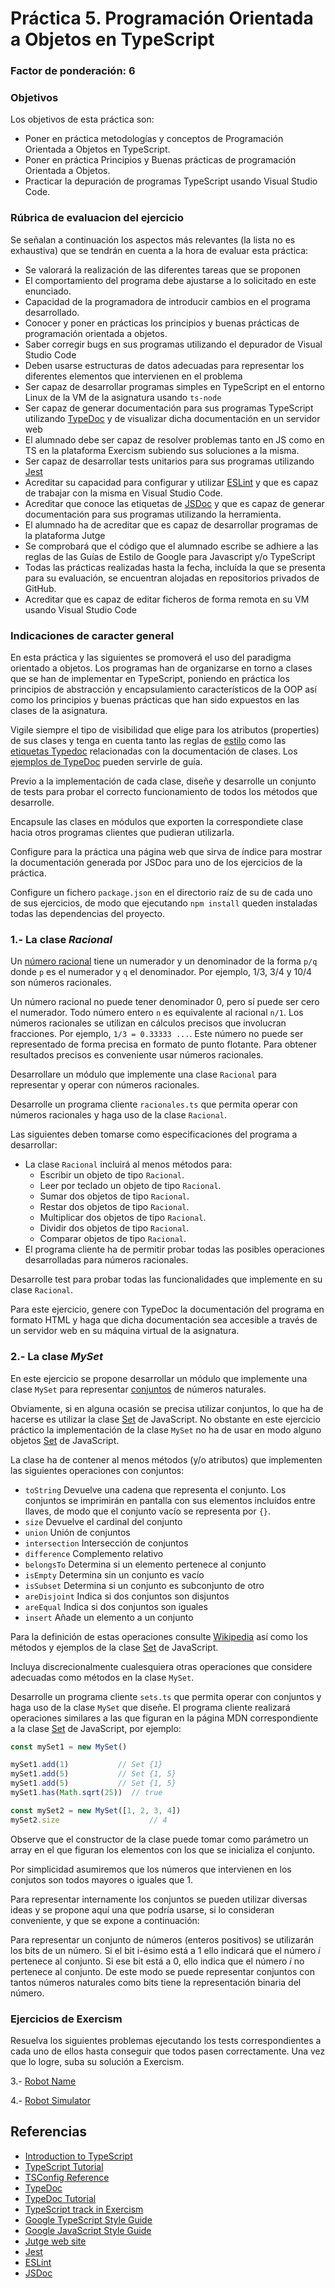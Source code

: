 # Práctica 5. Programación Orientada a Objetos en TypeScript
### Factor de ponderación: 6

### Objetivos
Los objetivos de esta práctica son:
* Poner en práctica metodologías y conceptos de Programación Orientada a Objetos en TypeScript.
* Poner en práctica Principios y Buenas prácticas de programación Orientada a Objetos.
* Practicar la depuración de programas TypeScript usando Visual Studio Code.

### Rúbrica de evaluacion del ejercicio
Se señalan a continuación los aspectos más relevantes (la lista no es exhaustiva)
que se tendrán en cuenta a la hora de evaluar esta práctica:
* Se valorará la realización de las diferentes tareas que se proponen
* El comportamiento del programa debe ajustarse a lo solicitado en este enunciado.
* Capacidad de la programadora de introducir cambios en el programa desarrollado.
* Conocer y poner en prácticas los principios y buenas prácticas de programación orientada a objetos.
* Saber corregir bugs en sus programas utilizando el depurador de Visual Studio Code
* Deben usarse estructuras de datos adecuadas para representar los diferentes elementos que intervienen en el problema
* Ser capaz de desarrollar programas simples en TypeScript en el entorno Linux de la VM de la asignatura usando
  `ts-node`
* Ser capaz de generar documentación para sus programas TypeScript utilizando
  [TypeDoc](https://typedoc.org/)
  y de visualizar dicha documentación en un servidor web
* El alumnado debe ser capaz de resolver problemas tanto en JS como en TS en la plataforma Exercism subiendo sus soluciones a la misma.
* Ser capaz de desarrollar tests unitarios para sus programas utilizando
  [Jest](https://jestjs.io/)
* Acreditar su capacidad para configurar y utilizar 
  [ESLint](https://eslint.org/)
y que es capaz de trabajar con la misma en Visual Studio Code.
* Acreditar que conoce las etiquetas de 
  [JSDoc](https://jsdoc.app/)
  y que es capaz de generar documentación para sus programas utilizando la herramienta.
* El alumnado ha de acreditar que es capaz de desarrollar programas de la plataforma Jutge
* Se comprobará que el código que el alumnado escribe se adhiere a las reglas de las Guías de Estilo de Google
  para Javascript y/o TypeScript
* Todas las prácticas realizadas hasta la fecha, incluída la que se presenta para su evaluación, se encuentran alojadas en repositorios privados de GitHub.
* Acreditar que es capaz de editar ficheros de forma remota en su VM usando Visual Studio Code

### Indicaciones de caracter general
En esta práctica y las siguientes se promoverá el uso del paradigma orientado a objetos.
Los programas han de organizarse en torno a clases que se han de implementar en TypeScript,
poniendo en práctica los principios de abstracción y encapsulamiento característicos 
de la OOP así como los principios y buenas prácticas que han sido expuestos en las clases de la asignatura.

Vigile siempre el tipo de visibilidad que elige para los atributos (properties) de sus clases
y tenga en cuenta tanto las reglas de 
[estilo](https://google.github.io/styleguide/tsguide.html)
como las 
[etiquetas Typedoc](https://typedoc.org/guides/overview/)
relacionadas con la documentación de clases.
Los
[ejemplos de TypeDoc](https://typedoc.org/example/)
pueden servirle de guía.

Previo a la implementación de cada clase, diseñe y desarrolle un conjunto de tests para probar el correcto
funcionamiento de todos los métodos que desarrolle.

Encapsule las clases en módulos que exporten la correspondiete clase hacia otros programas clientes que pudieran utilizarla.

Configure para la práctica una página web que sirva de índice para mostrar la documentación generada por
JSDoc para uno de los ejercicios de la práctica.

Configure un fichero `package.json` en el directorio raíz de su de cada uno de sus ejercicios, de modo que ejecutando 
`npm install` queden instaladas todas las dependencias del proyecto.

### 1.- La clase *Racional*
Un 
[número racional](https://en.wikipedia.org/wiki/Rational_number)
tiene un numerador y un denominador de la forma `p/q` donde `p` es el numerador y `q` el denominador.
Por ejemplo, 1/3, 3/4 y 10/4 son números racionales.

Un número racional no puede tener denominador 0, pero sí puede ser cero el numerador.
Todo número entero `n` es equivalente al racional `n/1`.
Los números racionales se utilizan en cálculos precisos que involucran fracciones.
Por ejemplo, `1/3 = 0.33333 ...`.
Este número no puede ser representado de forma precisa en formato de punto flotante.
Para obtener resultados precisos es conveniente usar números racionales.

Desarrollare un módulo que implemente una clase `Racional` para representar y operar con números racionales.

Desarrolle un programa cliente `racionales.ts` que permita operar con números racionales y haga uso
de la clase `Racional`.

Las siguientes deben tomarse como especificaciones del programa a desarrollar:
* La clase `Racional` incluirá al menos métodos para:
    * Escribir un objeto de tipo `Racional`.
    * Leer por teclado un objeto de tipo `Racional`.
    * Sumar dos objetos de tipo `Racional`.
    * Restar dos objetos de tipo `Racional`.
    * Multiplicar dos objetos de tipo `Racional`.
    * Dividir dos objetos de tipo `Racional`.
    * Comparar objetos de tipo `Racional`.
* El programa cliente ha de permitir probar todas las posibles operaciones desarrolladas para números
racionales.

Desarrolle test para probar todas las funcionalidades que implemente en su clase `Racional`.

Para este ejercicio, genere con TypeDoc la documentación del programa en formato HTML y haga que dicha documentación 
sea accesible a través de un servidor web en su máquina virtual de la asignatura.

### 2.- La clase *MySet*
En este ejercicio se propone desarrollar un módulo que implemente una clase `MySet` 
para representar 
[conjuntos](https://en.wikipedia.org/wiki/Set_(mathematics)) 
de números naturales.

Obviamente, si en alguna ocasión se precisa utilizar conjuntos, lo que ha de hacerse es utilizar la clase 
[Set](https://developer.mozilla.org/en-US/docs/Web/JavaScript/Reference/Global_Objects/Set)
de JavaScript.
No obstante en este ejercicio práctico la implementación de la clase `MySet` no ha de usar en modo alguno objetos 
[Set](https://developer.mozilla.org/en-US/docs/Web/JavaScript/Reference/Global_Objects/Set)
de JavaScript.

La clase ha de contener al menos métodos (y/o atributos) que implementen las siguientes operaciones con conjuntos:
* `toString` Devuelve una cadena que representa el conjunto. Los conjuntos se imprimirán en pantalla con sus
  elementos incluídos entre llaves, de modo que el conjunto vacío se representa por `{}`.
* `size` Devuelve el cardinal del conjunto
* `union` Unión de conjuntos
* `intersection` Intersección de conjuntos
* `difference` Complemento relativo
* `belongsTo` Determina si un elemento pertenece al conjunto
* `isEmpty` Determina sin un conjunto es vacío
* `isSubset` Determina si un conjunto es subconjunto de otro 
* `areDisjoint` Indica si dos conjuntos son disjuntos
* `areEqual` Indica si dos conjuntos son iguales 
* `insert` Añade un elemento a un conjunto

Para la definición de estas operaciones consulte 
[Wikipedia](https://en.wikipedia.org/wiki/Set_(mathematics)) 
así como los métodos y ejemplos de la clase
[Set](https://developer.mozilla.org/en-US/docs/Web/JavaScript/Reference/Global_Objects/Set) 
de JavaScript.

Incluya discrecionalmente cualesquiera otras operaciones que considere adecuadas como métodos en la clase
`MySet`.

Desarrolle un programa cliente `sets.ts` que permita operar con conjuntos y haga uso de la clase `MySet` que diseñe.
El programa cliente realizará operaciones similares a las que figuran en la página MDN correspondiente a la
clase
[Set](https://developer.mozilla.org/en-US/docs/Web/JavaScript/Reference/Global_Objects/Set) 
de JavaScript, por ejemplo:
```javascript
const mySet1 = new MySet()

mySet1.add(1)           // Set {1}
mySet1.add(5)           // Set {1, 5}
mySet1.add(5)           // Set {1, 5}
mySet1.has(Math.sqrt(25))  // true

const mySet2 = new MySet([1, 2, 3, 4])
mySet2.size                    // 4
```

Observe que el constructor de la clase puede tomar como parámetro un array en el que figuran los elementos con los
que se inicializa el conjunto.

Por simplicidad asumiremos que los números que intervienen en los conjutos son todos mayores o iguales que 1.

Para representar internamente los conjuntos se pueden utilizar diversas ideas y se propone aquí una que podría
usarse, si lo consideran conveniente, y que se expone a continuación:

Para representar un conjunto de números (enteros positivos) se utilizarán los bits de un número. 
Si el bit i-ésimo está a 1 ello indicará que el número *i* pertenece al conjunto. 
Si ese bit está a 0, ello indica que el número *i* no pertenece al conjunto. 
De este modo se puede representar conjuntos con tantos números naturales como bits tiene la representación
binaria del número.

### Ejercicios de Exercism
Resuelva los siguientes problemas ejecutando los tests correspondientes a cada uno de ellos hasta conseguir
que todos pasen correctamente. 
Una vez que lo logre, suba su solución a Exercism.

3.- [Robot Name](https://exercism.org/tracks/typescript/exercises/robot-name)

4.- [Robot Simulator](https://exercism.org/tracks/typescript/exercises/robot-simulator)

## Referencias
* [Introduction to TypeScript](https://github.com/alu0101329888/Introduction-to-TypeScript)
* [TypeScript Tutorial](https://www.typescripttutorial.net/)
* [TSConfig Reference](https://www.typescriptlang.org/tsconfig)
* [TypeDoc](https://typedoc.org/)
* [TypeDoc Tutorial](https://cancerberosgx.github.io/javascript-documentation-examples/examples/typedoc-tutorial-basic/docs/docco/src/index.html#:~:text=TypeDoc%20is%20an%20API%20documentation,HTML%20documentation%20website%20for%20you.)
* [TypeScript track in Exercism](https://exercism.org/tracks/typescript)
* [Google TypeScript Style Guide](https://google.github.io/styleguide/tsguide.html)
* [Google JavaScript Style Guide](https://google.github.io/styleguide/jsguide.html)
* [Jutge web site](https://jutge.org/)
* [Jest](https://jestjs.io/)
* [ESLint](https://eslint.org/)
* [JSDoc](https://jsdoc.app/)
